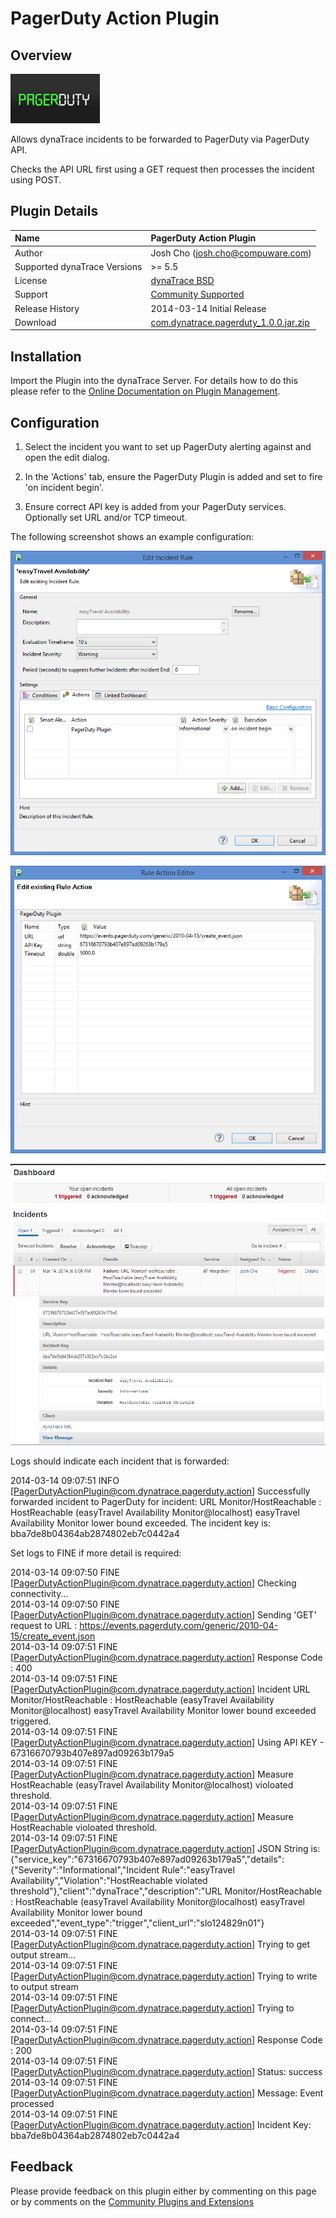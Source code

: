 # PagerDuty Action Plugin

## Overview

![images_community/download/attachments/159187800/icon.png](images_community/download/attachments/159187800/icon.png)

Allows dynaTrace incidents to be forwarded to PagerDuty via PagerDuty API.

Checks the API URL first using a GET request then processes the incident using POST.

## Plugin Details

| Name | PagerDuty Action Plugin
| :--- | :---
| Author | Josh Cho ([josh.cho@compuware.com](mailto:josh.cho@compuware.com))
| Supported dynaTrace Versions | >= 5.5
| License | [dynaTrace BSD](dynaTraceBSD.txt)
| Support | [Community Supported](https://community.compuwareapm.com/community/display/DL/Support+Levels)
| Release History | 2014-03-14 Initial Release
| Download | [com.dynatrace.pagerduty_1.0.0.jar.zip](com.dynatrace.pagerduty_1.0.0.jar.zip)

## Installation

Import the Plugin into the dynaTrace Server. For details how to do this please refer to the [Online Documentation on Plugin Management](https://community.compuwareapm.com/community/display/DOCDT56/Plugin+Management).

## Configuration

  1. Select the incident you want to set up PagerDuty alerting against and open the edit dialog. 

  2. In the 'Actions' tab, ensure the PagerDuty Plugin is added and set to fire 'on incident begin'. 

  3. Ensure correct API key is added from your PagerDuty services. Optionally set URL and/or TCP timeout. 

The following screenshot shows an example configuration:

![images_community/download/attachments/159187800/Capture.PNG](images_community/download/attachments/159187800/Capture.PNG)

![images_community/download/attachments/159187800/image2014-3-14_9_9_45.png](images_community/download/attachments/159187800/image2014-3-14_9_9_45.png)

![images_community/download/attachments/159187800/image2014-3-14_9_33_34.png](images_community/download/attachments/159187800/image2014-3-14_9_33_34.png)

Logs should indicate each incident that is forwarded:

2014-03-14 09:07:51 INFO [[PagerDutyActionPlugin@com.dynatrace.pagerduty.action](mailto:PagerDutyActionPlugin@com.dynatrace.pagerduty.action)] Successfully forwarded incident to PagerDuty for
incident: URL Monitor/HostReachable : HostReachable (easyTravel Availability Monitor@localhost) easyTravel Availability Monitor lower bound exceeded. The incident key is:
bba7de8b04364ab2874802eb7c0442a4

Set logs to FINE if more detail is required:

2014-03-14 09:07:50 FINE [[PagerDutyActionPlugin@com.dynatrace.pagerduty.action](mailto:PagerDutyActionPlugin@com.dynatrace.pagerduty.action)] Checking connectivity...  
2014-03-14 09:07:50 FINE [[PagerDutyActionPlugin@com.dynatrace.pagerduty.action](mailto:PagerDutyActionPlugin@com.dynatrace.pagerduty.action)] Sending 'GET' request to URL :
<https://events.pagerduty.com/generic/2010-04-15/create_event.json>  
2014-03-14 09:07:51 FINE [[PagerDutyActionPlugin@com.dynatrace.pagerduty.action](mailto:PagerDutyActionPlugin@com.dynatrace.pagerduty.action)] Response Code : 400  
2014-03-14 09:07:51 FINE [[PagerDutyActionPlugin@com.dynatrace.pagerduty.action](mailto:PagerDutyActionPlugin@com.dynatrace.pagerduty.action)] Incident URL Monitor/HostReachable : HostReachable
(easyTravel Availability Monitor@localhost) easyTravel Availability Monitor lower bound exceeded triggered.  
2014-03-14 09:07:51 FINE [[PagerDutyActionPlugin@com.dynatrace.pagerduty.action](mailto:PagerDutyActionPlugin@com.dynatrace.pagerduty.action)] Using API KEY - 67316670793b407e897ad09263b179a5  
2014-03-14 09:07:51 FINE [[PagerDutyActionPlugin@com.dynatrace.pagerduty.action](mailto:PagerDutyActionPlugin@com.dynatrace.pagerduty.action)] Measure HostReachable (easyTravel Availability
Monitor@localhost) violoated threshold.  
2014-03-14 09:07:51 FINE [[PagerDutyActionPlugin@com.dynatrace.pagerduty.action](mailto:PagerDutyActionPlugin@com.dynatrace.pagerduty.action)] Measure HostReachable violoated threshold.  
2014-03-14 09:07:51 FINE [[PagerDutyActionPlugin@com.dynatrace.pagerduty.action](mailto:PagerDutyActionPlugin@com.dynatrace.pagerduty.action)] JSON String is:
{"service_key":"67316670793b407e897ad09263b179a5","details":{"Severity":"Informational","Incident Rule":"easyTravel Availability","Violation":"HostReachable violated
threshold"},"client":"dynaTrace","description":"URL Monitor\/HostReachable : HostReachable (easyTravel Availability Monitor@localhost) easyTravel Availability Monitor lower bound
exceeded","event_type":"trigger","client_url":"slo124829n01"}  
2014-03-14 09:07:51 FINE [[PagerDutyActionPlugin@com.dynatrace.pagerduty.action](mailto:PagerDutyActionPlugin@com.dynatrace.pagerduty.action)] Trying to get output stream...  
2014-03-14 09:07:51 FINE [[PagerDutyActionPlugin@com.dynatrace.pagerduty.action](mailto:PagerDutyActionPlugin@com.dynatrace.pagerduty.action)] Trying to write to output stream  
2014-03-14 09:07:51 FINE [[PagerDutyActionPlugin@com.dynatrace.pagerduty.action](mailto:PagerDutyActionPlugin@com.dynatrace.pagerduty.action)] Trying to connect...  
2014-03-14 09:07:51 FINE [[PagerDutyActionPlugin@com.dynatrace.pagerduty.action](mailto:PagerDutyActionPlugin@com.dynatrace.pagerduty.action)] Response Code : 200  
2014-03-14 09:07:51 FINE [[PagerDutyActionPlugin@com.dynatrace.pagerduty.action](mailto:PagerDutyActionPlugin@com.dynatrace.pagerduty.action)] Status: success  
2014-03-14 09:07:51 FINE [[PagerDutyActionPlugin@com.dynatrace.pagerduty.action](mailto:PagerDutyActionPlugin@com.dynatrace.pagerduty.action)] Message: Event processed  
2014-03-14 09:07:51 FINE [[PagerDutyActionPlugin@com.dynatrace.pagerduty.action](mailto:PagerDutyActionPlugin@com.dynatrace.pagerduty.action)] Incident Key: bba7de8b04364ab2874802eb7c0442a4

## Feedback

Please provide feedback on this plugin either by commenting on this page or by comments on the [Community Plugins and Extensions](https://community.compuwareapm.com/community/display/DTFORUM/Community+Plugins+and+Extensions)

